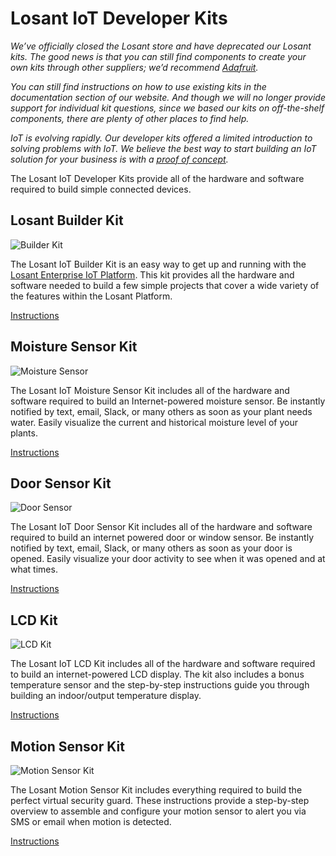 # Losant IoT Developer Kits

*We’ve officially closed the Losant store and have deprecated our Losant kits. The good news is that you can still find components to create your own kits through other suppliers; we’d recommend [Adafruit](https://www.adafruit.com/).*

*You can still find instructions on how to use existing kits in the documentation section of our website. And though we will no longer provide support for individual kit questions, since we based our kits on off-the-shelf components, there are plenty of other places to find help.*

*IoT is evolving rapidly. Our developer kits offered a limited introduction to solving problems with IoT. We believe the best way to start building an IoT solution for your business is with a [proof of concept](https://www.losant.com/proof-of-concept).*

The Losant IoT Developer Kits provide all of the hardware and software required to build simple connected devices.

## Losant Builder Kit

![Builder Kit](/images/getting-started/losant-iot-dev-kits/builder-kit/builder-kit.jpg "Builder Kit")

The Losant IoT Builder Kit is an easy way to get up and running with the <a href="https://www.losant.com" target="\_blank">Losant Enterprise IoT Platform</a>. This kit provides all the hardware and software needed to build a few simple projects that cover a wide variety of the features within the Losant Platform.

[Instructions](/getting-started/losant-iot-dev-kits/builder-kit/)

## Moisture Sensor Kit

![Moisture Sensor](/images/getting-started/losant-iot-dev-kits/moisture-sensor/moisture-sensor-header.jpg "Moisture Sensor")

The Losant IoT Moisture Sensor Kit includes all of the hardware and software required to build an Internet-powered moisture sensor. Be instantly notified by text, email, Slack, or many others as soon as your plant needs water. Easily visualize the current and historical moisture level of your plants.

[Instructions](/getting-started/losant-iot-dev-kits/moisture-sensor-kit/)

## Door Sensor Kit

![Door Sensor](/images/getting-started/losant-iot-dev-kits/door-sensor/door-sensor.jpg "Door Sensor")

The Losant IoT Door Sensor Kit includes all of the hardware and software required to build an internet powered door or window sensor. Be instantly notified by text, email, Slack, or many others as soon as your door is opened. Easily visualize your door activity to see when it was opened and at what times.

[Instructions](/getting-started/losant-iot-dev-kits/door-sensor-kit/)

## LCD Kit

![LCD Kit](/images/getting-started/losant-iot-dev-kits/lcd-kit/weather-station.jpg "LCD Kit")

The Losant IoT LCD Kit includes all of the hardware and software required to build an internet-powered LCD display. The kit also includes a bonus temperature sensor and the step-by-step instructions guide you through building an indoor/output temperature display.

[Instructions](/getting-started/losant-iot-dev-kits/lcd-kit/)

## Motion Sensor Kit

![Motion Sensor Kit](/images/getting-started/losant-iot-dev-kits/motion-sensor/motion-sensor-header.jpg "Motion Sensor Kit")

The Losant Motion Sensor Kit includes everything required to build the perfect virtual security guard. These instructions provide a step-by-step overview to assemble and configure your motion sensor to alert you via SMS or email when motion is detected.

[Instructions](/getting-started/losant-iot-dev-kits/motion-sensor-kit/)